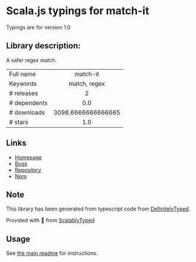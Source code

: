 
# Scala.js typings for match-it

Typings are for version 1.0

## Library description:
A safer regex match.

|                    |                 |
| ------------------ | :-------------: |
| Full name          | match-it |
| Keywords           | match, regex |
| # releases         | 2 |
| # dependents       | 0.0 |
| # downloads        | 3098.6666666666665 |
| # stars            | 1.0 |

## Links
- [Homepage](https://github.com/IonicaBizau/match-it#readme)
- [Bugs](https://github.com/IonicaBizau/match-it/issues)
- [Repository](https://github.com/IonicaBizau/match-it)
- [Npm](https://www.npmjs.com/package/match-it)
    


## Note
This library has been generated from typescript code from [DefinitelyTyped](https://definitelytyped.org).

Provided with :purple_heart: from [ScalablyTyped](https://github.com/oyvindberg/ScalablyTyped)

## Usage
See [the main readme](../../readme.md) for instructions.


